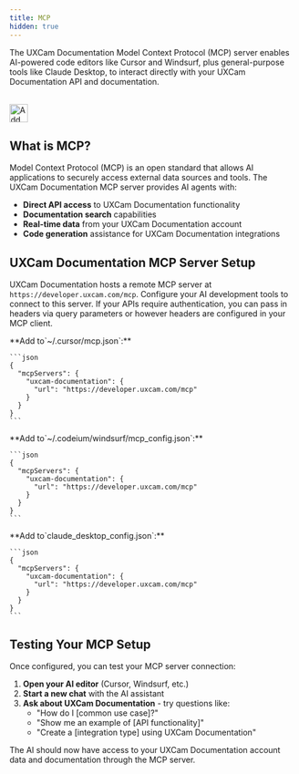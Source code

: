 ```yaml
---
title: MCP
hidden: true
---
```

The UXCam Documentation Model Context Protocol (MCP) server enables AI-powered code editors like Cursor and Windsurf, plus general-purpose tools like Claude Desktop, to interact directly with your UXCam Documentation API and documentation.

<br />

<a href="https://cursor.com/install-mcp?name=uxcam&config=JTdCJTIydHlwZSUyMiUzQSUyMnN0cmVhbWFibGUtaHR0cCUyMiUyQyUyMnVybCUyMiUzQSUyMmh0dHBzJTNBJTJGJTJGaW50ZWdyYXRpb24ubWNwLnV4Y2FtLmNvbSUyRm1jcCUyRmh0dHAlMjIlN0Q%3D">
  <img src="https://cursor.com/deeplink/mcp-install-dark.svg" alt="Add uxcam MCP server to Cursor" height="32" />
</a>

<br />

## What is MCP?

Model Context Protocol (MCP) is an open standard that allows AI applications to securely access external data sources and tools. The UXCam Documentation MCP server provides AI agents with:

* **Direct API access** to UXCam Documentation functionality
* **Documentation search** capabilities
* **Real-time data** from your UXCam Documentation account
* **Code generation** assistance for UXCam Documentation integrations

## UXCam Documentation MCP Server Setup

UXCam Documentation hosts a remote MCP server at `https://developer.uxcam.com/mcp`. Configure your AI development tools to connect to this server. If your APIs require authentication, you can pass in headers via query parameters or however headers are configured in your MCP client.

<Tabs>
  <Tab title="Cursor">
    **Add to`~/.cursor/mcp.json`:**

    ```json
    {
      "mcpServers": {
        "uxcam-documentation": {
          "url": "https://developer.uxcam.com/mcp"
        }
      }
    }
    ```
  </Tab>

  <Tab title="Windsurf">
    **Add to`~/.codeium/windsurf/mcp_config.json`:**

    ```json
    {
      "mcpServers": {
        "uxcam-documentation": {
          "url": "https://developer.uxcam.com/mcp"
        }
      }
    }
    ```
  </Tab>

  <Tab title="Claude Desktop">
    **Add to`claude_desktop_config.json`:**

    ```json
    {
      "mcpServers": {
        "uxcam-documentation": {
          "url": "https://developer.uxcam.com/mcp"
        }
      }
    }
    ```
  </Tab>
</Tabs>

## Testing Your MCP Setup

Once configured, you can test your MCP server connection:

1. **Open your AI editor** (Cursor, Windsurf, etc.)
2. **Start a new chat** with the AI assistant
3. **Ask about UXCam Documentation** - try questions like:
   * "How do I \[common use case]?"
   * "Show me an example of \[API functionality]"
   * "Create a \[integration type] using UXCam Documentation"

The AI should now have access to your UXCam Documentation account data and documentation through the MCP server.